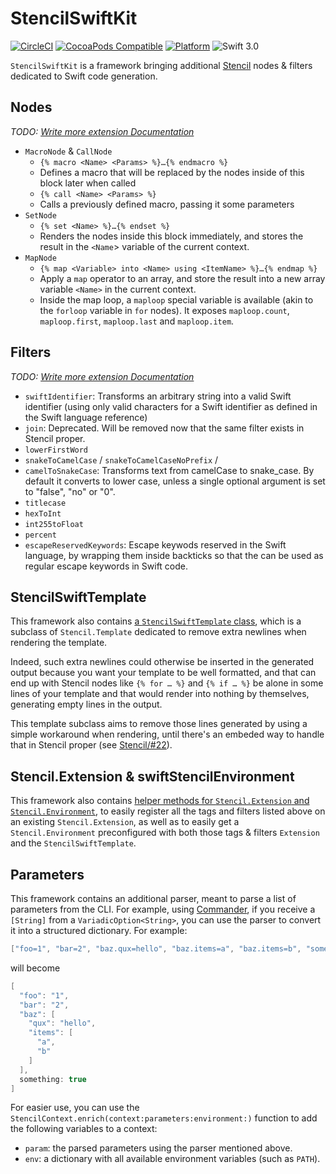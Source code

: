 # StencilSwiftKit

[![CircleCI](https://circleci.com/gh/SwiftGen/StencilSwiftKit/tree/master.svg?style=svg)](https://circleci.com/gh/SwiftGen/StencilSwiftKit/tree/master)
[![CocoaPods Compatible](https://img.shields.io/cocoapods/v/StencilSwiftKit.svg)](https://img.shields.io/cocoapods/v/StencilSwiftKit.svg)
[![Platform](https://img.shields.io/cocoapods/p/StencilSwiftKit.svg?style=flat)](http://cocoadocs.org/docsets/StencilSwiftKit)
![Swift 3.0](https://img.shields.io/badge/Swift-3.0-orange.svg)

`StencilSwiftKit` is a framework bringing additional [Stencil](https://github.com/kylef/Stencil) nodes & filters dedicated to Swift code generation.

## Nodes

_TODO: [Write more extension Documentation](https://github.com/SwiftGen/StencilSwiftKit/issues/4)_

* `MacroNode` & `CallNode`
  * `{% macro <Name> <Params> %}…{% endmacro %}`
  * Defines a macro that will be replaced by the nodes inside of this block later when called
  * `{% call <Name> <Params> %}`
  * Calls a previously defined macro, passing it some parameters
* `SetNode`
  * `{% set <Name> %}…{% endset %}`
  * Renders the nodes inside this block immediately, and stores the result in the `<Name`>  variable of the current context.
* `MapNode`
  * `{% map <Variable> into <Name> using <ItemName> %}…{% endmap %}`
  * Apply a `map` operator to an array, and store the result into a new array variable `<Name>` in the current context.
  * Inside the map loop, a `maploop` special variable is available (akin to the `forloop` variable in `for` nodes). It exposes `maploop.count`, `maploop.first`, `maploop.last` and `maploop.item`.

## Filters

_TODO: [Write more extension Documentation](https://github.com/SwiftGen/StencilSwiftKit/issues/4)_

* `swiftIdentifier`: Transforms an arbitrary string into a valid Swift identifier (using only valid characters for a Swift identifier as defined in the Swift language reference)
* `join`: Deprecated. Will be removed now that the same filter exists in Stencil proper.
* `lowerFirstWord`
* `snakeToCamelCase` / `snakeToCamelCaseNoPrefix` /
* `camelToSnakeCase`: Transforms text from camelCase to snake_case. By default it converts to lower case, unless a single optional argument is set to "false", "no" or "0".
* `titlecase`
* `hexToInt`
* `int255toFloat`
* `percent`
* `escapeReservedKeywords`: Escape keywods reserved in the Swift language, by wrapping them inside backticks so that the can be used as regular escape keywords in Swift code.

## StencilSwiftTemplate

This framework also contains [a `StencilSwiftTemplate` class](https://github.com/SwiftGen/StencilSwiftKit/blob/master/Sources/StencilSwiftTemplate.swift#L10), which is a subclass of `Stencil.Template` dedicated to remove extra newlines when rendering the template.

Indeed, such extra newlines could otherwise be inserted in the generated output because you want your template to be well formatted, and that can end up with Stencil nodes like `{% for … %}` and `{% if … %}` be alone in some lines of your template and that would render into nothing by themselves, generating empty lines in the output.

This template subclass aims to remove those lines generated by using a simple workaround when rendering, until there's an embeded way to handle that in Stencil proper (see [Stencil/#22](https://github.com/kylef/Stencil/issues/22)).


## Stencil.Extension & swiftStencilEnvironment

This framework also contains [helper methods for `Stencil.Extension` and `Stencil.Environment`](https://github.com/SwiftGen/StencilSwiftKit/blob/master/Sources/Environment.swift), to easily register all the tags and filters listed above on an existing `Stencil.Extension`, as well as to easily get a `Stencil.Environment` preconfigured with both those tags & filters `Extension` and the `StencilSwiftTemplate`.

## Parameters

This framework contains an additional parser, meant to parse a list of parameters from the CLI. For example, using [Commander](https://github.com/kylef/Commander), if you receive a `[String]` from a `VariadicOption<String>`, you can use the parser to convert it into a structured dictionary. For example:

```swift
["foo=1", "bar=2", "baz.qux=hello", "baz.items=a", "baz.items=b", "something"]
```

will become

```swift
[
  "foo": "1",
  "bar": "2",
  "baz": [
    "qux": "hello",
    "items": [
      "a",
      "b"
    ]
  ],
  something: true
]
```

For easier use, you can use the `StencilContext.enrich(context:parameters:environment:)` function to add the following variables to a context:

- `param`: the parsed parameters using the parser mentioned above.
- `env`: a dictionary with all available environment variables (such as `PATH`).
